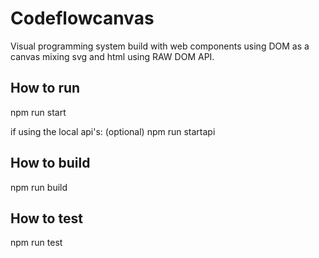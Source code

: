 # Codeflowcanvas

Visual programming system build with web components using DOM as a canvas mixing svg and html using RAW DOM API.


## How to run

npm run start

if using the local api's: (optional)
npm run startapi

## How to build

npm run build

## How to test

npm run test